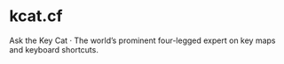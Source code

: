 kcat.cf
=======

Ask the Key Cat · The world’s prominent four-legged expert on key maps and keyboard shortcuts.
